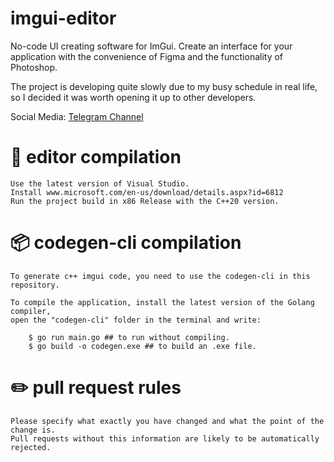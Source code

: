 # imgui-editor
No-code UI creating software for ImGui. Create an interface for your application with the convenience of Figma and the functionality of Photoshop.

The project is developing quite slowly due to my busy schedule in real life, so I decided it was worth opening it up to other developers.

Social Media:
[Telegram Channel](https://t.me/imguitech)

# 🔩 editor compilation
    Use the latest version of Visual Studio.
    Install www.microsoft.com/en-us/download/details.aspx?id=6812
    Run the project build in x86 Release with the C++20 version. 


# 📦 codegen-cli compilation
    To generate c++ imgui code, you need to use the codegen-cli in this repository. 

    To compile the application, install the latest version of the Golang compiler, 
    open the "codegen-cli" folder in the terminal and write:

        $ go run main.go ## to run without compiling.
        $ go build -o codegen.exe ## to build an .exe file.

# ✏️ pull request rules
    Please specify what exactly you have changed and what the point of the change is.
    Pull requests without this information are likely to be automatically rejected.
